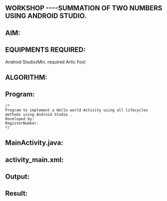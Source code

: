 ## WORKSHOP ----SUMMATION OF TWO NUMBERS USING ANDROID STUDIO.


## AIM:


## EQUIPMENTS REQUIRED:

Android Studio(Min. required Artic Fox)


## ALGORITHM:



## Program:
 ```
/*
Program to implement a Hello world Activity using all lifecycles methods using Android Studio .
Developed by: 
RegisterNumber:  
*/
```

## MainActivity.java:





## activity_main.xml:

## Output:



## Result:

